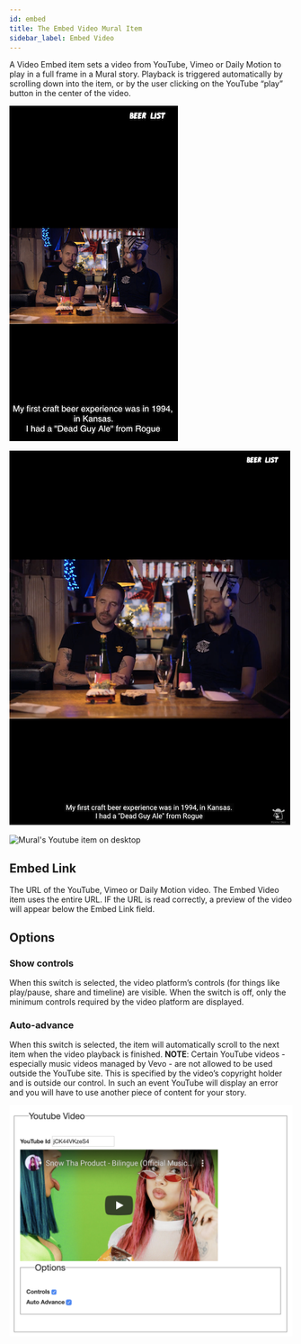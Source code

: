 ```yaml
---
id: embed
title: The Embed Video Mural Item
sidebar_label: Embed Video
---
```


A Video Embed item sets a video from YouTube, Vimeo or Daily Motion to play in a full frame in a Mural story. Playback is triggered automatically by scrolling down into the item, or by the user clicking on the YouTube “play” button in the center of the video.

![Mural's Youtube item on phone](./assets/output/Youtube-phone.png "Mural's Youtube item on phone")

![Mural's Youtube item on tablet](./assets/output/Youtube-tablet.png "Mural's Youtube item on tablet")

![Mural's Youtube item on desktop](./assets/output/Youtube-desktop.png "Mural's Youtube item on desktop")

## Embed Link

The URL of the YouTube, Vimeo or Daily Motion video. The Embed Video item uses the entire URL. IF the URL is read correctly, a preview of the video will appear below the Embed Link field.

## Options

### Show controls

When this switch is selected, the video platform’s controls (for things like play/pause, share and timeline) are visible. When the switch is off, only the minimum controls required by the video platform are displayed.

### Auto-advance

When this switch is selected, the item will automatically scroll to the next item when the video playback is finished.
**NOTE**: Certain YouTube videos - especially music videos managed by Vevo - are not allowed to be used outside the YouTube site. This is specified by the video’s copyright holder and is outside our control. In such an event YouTube will display an error and you will have to use another piece of content for your story.

![alt text](./assets/youtube_editor.png "Mural's Youtube item")
